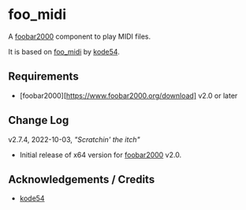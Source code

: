 
# foo_midi

A [foobar2000](https://www.foobar2000.org/) component to play MIDI files.

It is based on [foo_midi](https://gitlab.com/kode54/foo_midi) by [kode54](https://gitlab.com/kode54).

## Requirements

* [foobar2000][https://www.foobar2000.org/download] v2.0 or later

## Change Log

v2.7.4, 2022-10-03, *"Scratchin' the itch"*

* Initial release of x64 version for [foobar2000](https://www.foobar2000.org/) v2.0.

## Acknowledgements / Credits

* [kode54](https://gitlab.com/kode54)
